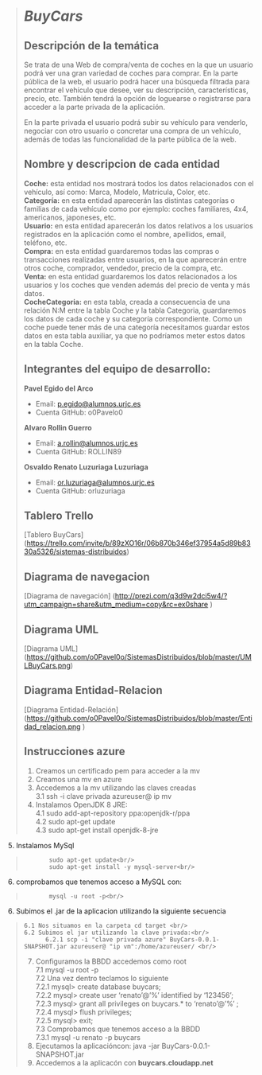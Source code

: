 > # ***BuyCars***
>
> ## Descripción de la temática
> Se trata de una Web de compra/venta de coches en la que un usuario podrá ver una gran variedad de coches para comprar. En la parte pública de la web, el usuario podrá hacer una búsqueda filtrada para encontrar el vehículo que desee, ver su descripción, características, precio, etc. También tendrá la opción de loguearse o registrarse para acceder a la parte privada de la aplicación.
>
> En la parte privada el usuario podrá subir su vehículo para venderlo, negociar con otro usuario o concretar una compra de un vehículo, además de todas las funcionalidad de la parte pública de la web.
>
> ## Nombre y descripcion de cada entidad
> **Coche:** esta entidad nos mostrará todos los datos relacionados con el vehículo, así como: Marca, Modelo, Matricula, Color, etc.<br/>
> **Categoría:** en esta entidad aparecerán las distintas categorías o familias de cada vehículo como por ejemplo: coches familiares, 4x4, americanos, japoneses, etc.<br/>
>**Usuario:** en esta entidad aparecerán los datos relativos a los usuarios registrados en la aplicación como el nombre, apellidos, email, teléfono, etc.<br/>
> **Compra:** en esta entidad guardaremos todas las compras o transacciones realizadas entre usuarios, en la que aparecerán entre otros coche, comprador, vendedor, precio de la compra, etc.<br/>
> **Venta:** en esta entidad guardaremos los datos relacionados a los usuarios y los coches que venden además del precio de venta y más datos.<br/>
> **CocheCategoria:** en esta tabla, creada a consecuencia de una relación N:M entre la tabla Coche y la tabla Categoria, guardaremos los datos de cada coche y su categoría correspondiente. Como un coche puede tener más de una categoría necesitamos guardar estos datos en esta tabla auxiliar, ya que no podríamos meter estos datos en la tabla Coche.<br/>
> 
> ## Integrantes del equipo de desarrollo:
> **Pavel Egido del Arco**<br/>
>   * Email: p.egido@alumnos.urjc.es<br/>
>   * Cuenta GitHub: o0Pavelo0 <br/>
>   
>**Alvaro Rollin Guerro**<br/>
>   * Email:	a.rollin@alumnos.urjc.es<br/>
>   * Cuenta GitHub: ROLLIN89 <br/>
>   
>**Osvaldo Renato	Luzuriaga Luzuriaga**<br/>
>   * Email: or.luzuriaga@alumnos.urjc.es <br/>
>   * Cuenta GitHub: orluzuriaga <br/>
>
> ## Tablero Trello
>  [Tablero BuyCars] (https://trello.com/invite/b/89zXO16r/06b870b346ef37954a5d89b8330a5326/sistemas-distribuidos)
>
> ## Diagrama de navegacion
>  [Diagrama de navegación] (http://prezi.com/q3d9w2dci5w4/?utm_campaign=share&utm_medium=copy&rc=ex0share  )
>
>
> ## Diagrama UML
> [Diagrama UML] (https://github.com/o0Pavel0o/SistemasDistribuidos/blob/master/UMLBuyCars.png)
>
>## Diagrama Entidad-Relacion
> [Diagrama Entidad-Relación] (https://github.com/o0Pavel0o/SistemasDistribuidos/blob/master/Entidad_relacion.png )
>
>## Instrucciones azure
> 1. Creamos un certificado pem para acceder a la mv
> 2. Creamos una mv en azure
> 3. Accedemos a la mv utilizando las claves creadas<br/>
>     3.1 ssh -i clave privada azureuser@ ip mv <br/>
> 4. Instalamos OpenJDK 8 JRE: <br/>
>     4.1 sudo add-apt-repository ppa:openjdk-r/ppa <br/>
>     4.2 sudo apt-get update <br/>
>     4.3 sudo apt-get install openjdk-8-jre <br/>
 5. Instalamos MySql<br/>
>            sudo apt-get update<br/>
>            sudo apt-get install -y mysql-server<br/>
 6. comprobamos que tenemos acceso a MySQL con:<br/>
>            mysql -u root -p<br/>
 6. Subimos el .jar de la aplicacion utilizando la siguiente secuencia<br/>
>     6.1 Nos situamos en la carpeta cd target <br/>
>     6.2 Subimos el jar utilizando la clave privada:<br/>
>           6.2.1 scp -i "clave privada azure" BuyCars-0.0.1-SNAPSHOT.jar azureuser@ "ip vm":/home/azureuser/ <br/>
> 7. Configuramos la BBDD accedemos como root <br/>
>     7.1 mysql -u root -p <br/>
>     7.2 Una vez dentro teclamos lo siguiente <br/>
>           7.2.1 mysql> create database buycars; <br/>
>          7.2.2 mysql> create user ‘renato’@’%’ identified by ‘123456’; <br/>
>          7.2.3 mysql> grant all privileges on buycars.* to ‘renato’@’%’ ;<br/>
>          7.2.4 mysql> flush privileges; <br/>
>          7.2.5 mysql> exit; <br/>
>     7.3 Comprobamos que tenemos acceso a la BBDD <br/>
>           7.3.1 mysql -u renato -p buycars <br/>
> 8. Ejecutamos la aplicacióncon: java -jar BuyCars-0.0.1-SNAPSHOT.jar <br/>
> 9. Accedemos a la aplicacón con **buycars.cloudapp.net**
>
>  
